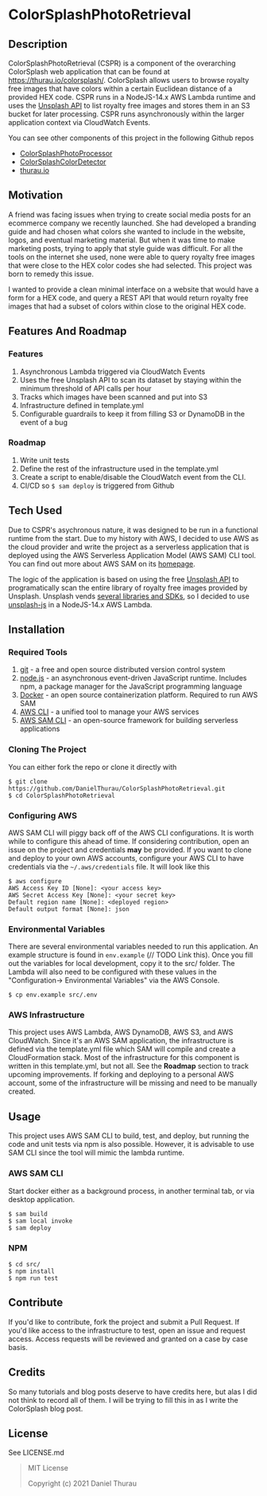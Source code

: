 # ColorSplashPhotoRetrieval


## Description

ColorSplashPhotoRetrieval (CSPR) is a component of the overarching ColorSplash web application that can be found at https://thurau.io/colorsplash/. ColorSplash allows users to browse royalty free images that have colors within a certain Euclidean distance of a provided HEX code. CSPR runs in a NodeJS-14.x AWS Lambda runtime and uses the [Unsplash API](https://unsplash.com/documentation) to list royalty free images and stores them in an S3 bucket for later processing. CSPR runs asynchronously within the larger application context via CloudWatch Events.

You can see other components of this project in the following Github repos

- [ColorSplashPhotoProcessor](https://github.com/DanielThurau/ColorSplashPhotoProcessor)
- [ColorSplashColorDetector](https://github.com/DanielThurau/ColorSplashColorDetector)
- [thurau.io](https://github.com/DanielThurau/thurau.io)

## Motivation

A friend was facing issues when trying to create social media posts for an ecommerce company we recently launched. She had developed a branding guide and had chosen what colors she wanted to include in the website, logos, and eventual marketing material. But when it was time to make marketing posts, trying to apply that style guide was difficult. For all the tools on the internet she used, none were able to query royalty free images that were close to the HEX color codes she had selected. This project was born to remedy this issue. 

I wanted to provide a clean minimal interface on a website that would have a form for a HEX code, and query a REST API that would return royalty free images that had a subset of colors within close to the original HEX code.

## Features And Roadmap

### Features
1. Asynchronous Lambda triggered via CloudWatch Events
2. Uses the free Unsplash API to scan its dataset by staying within the minimum threshold of API calls per hour
3. Tracks which images have been scanned and put into S3
4. Infrastructure defined in template.yml
5. Configurable guardrails to keep it from filling S3 or DynamoDB in the event of a bug

### Roadmap
1. Write unit tests
2. Define the rest of the infrastructure used in the template.yml
3. Create a script to enable/disable the CloudWatch event from the CLI.
4. CI/CD so `$ sam deploy` is triggered from Github

## Tech Used

Due to CSPR's asychronous nature, it was designed to be run in a functional runtime from the start. Due to my history with AWS, I decided to use AWS as the cloud provider and write the project as a serverless application that is deployed using the AWS Serverless Application Model (AWS SAM) CLI tool. You can find out more about AWS SAM on its [homepage](https://aws.amazon.com/serverless/sam/).

The logic of the application is based on using the free [Unsplash API](https://unsplash.com/documentation) to programatically scan the entire library of royalty free images provided by Unsplash. Unsplash vends [several libraries and SDKs](https://unsplash.com/documentation#libraries--sdks), so I decided to use [unsplash-js](https://github.com/unsplash/unsplash-js) in a NodeJS-14.x AWS Lambda.

## Installation

### Required Tools
1. [git](https://git-scm.com/) - a free and open source distributed version control system
2. [node.js](https://nodejs.org/en/download/) - an asynchronous event-driven JavaScript runtime. Includes npm, a package manager for the JavaScript programming language
3. [Docker](https://www.docker.com/get-started) - an open source containerization platform. Required to run AWS SAM
4. [AWS CLI](https://aws.amazon.com/cli/) - a unified tool to manage your AWS services
5. [AWS SAM CLI](https://aws.amazon.com/serverless/sam/) - an open-source framework for building serverless applications

### Cloning The Project

You can either fork the repo or clone it directly with

```shell
$ git clone https://github.com/DanielThurau/ColorSplashPhotoRetrieval.git
$ cd ColorSplashPhotoRetrieval
```

### Configuring AWS

AWS SAM CLI will piggy back off of the AWS CLI configurations. It is worth while to configure this ahead of time. If considering contribution, open an issue on the project and credentials **may** be provided. If you want to clone and deploy to your own AWS accounts, configure your AWS CLI to have credentials via the `~/.aws/credentials` file. It will look like this

```shell
$ aws configure
AWS Access Key ID [None]: <your access key>
AWS Secret Access Key [None]: <your secret key>
Default region name [None]: <deployed region>
Default output format [None]: json
```

### Environmental Variables

There are several environmental variables needed to run this application. An example structure is found in `env.example` (// TODO Link this). Once you fill out the variables for local development, copy it to the src/ folder. The Lambda will also need to be configured with these values in the "Configuration-> Environmental Variables" via the AWS Console.

```shell
$ cp env.example src/.env
```

### AWS Infrastructure

This project uses AWS Lambda, AWS DynamoDB, AWS S3, and AWS CloudWatch. Since it's an AWS SAM application, the infrastructure is defined via the template.yml file which SAM will compile and create a CloudFormation stack. Most of the infrastructure for this component is written in this template.yml, but not all. See the **Roadmap** section to track upcoming improvements. If forking and deploying to a personal AWS account, some of the infrastructure will be missing and need to be manually created.

## Usage

This project uses AWS SAM CLI to build, test, and deploy, but running the code and unit tests via npm is also possible. However, it is advisable to use SAM CLI since the tool will mimic the lambda runtime.

### AWS SAM CLI

Start docker either as a background process, in another terminal tab, or via desktop application.

```shell
$ sam build
$ sam local invoke
$ sam deploy
```

### NPM

```shell
$ cd src/
$ npm install
$ npm run test
```

## Contribute

If you'd like to contribute, fork the project and submit a Pull Request. If you'd like access to the infrastructure to test, open an issue and request access. Access requests will be reviewed and granted on a case by case basis. 

## Credits

So many tutorials and blog posts deserve to have credits here, but alas I did not think to record all of them. I will be trying to fill this in as I write the ColorSplash blog post.

## License

See LICENSE.md

> MIT License
>
> Copyright (c) 2021 Daniel Thurau